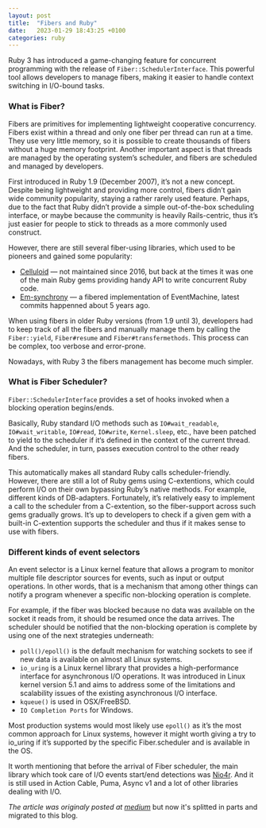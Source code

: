 ```yaml
---
layout: post
title:  "Fibers and Ruby"
date:   2023-01-29 18:43:25 +0100
categories: ruby
---
```

Ruby 3 has introduced a game-changing feature for concurrent programming with the release of `Fiber::SchedulerInterface`. This powerful tool allows developers to manage fibers, making it easier to handle context switching in I/O-bound tasks.

### What is Fiber?

Fibers are primitives for implementing lightweight cooperative concurrency. Fibers exist within a thread and only one fiber per thread can run at a time. They use very little memory, so it is possible to create thousands of fibers without a huge memory footprint. Another important aspect is that threads are managed by the operating system’s scheduler, and fibers are scheduled and managed by developers.

First introduced in Ruby 1.9 (December 2007), it’s not a new concept. Despite being lightweight and providing more control, fibers didn’t gain wide community popularity, staying a rather rarely used feature. Perhaps, due to the fact that Ruby didn’t provide a simple out-of-the-box scheduling interface, or maybe because the community is heavily Rails-centric, thus it’s just easier for people to stick to threads as a more commonly used construct.

However, there are still several fiber-using libraries, which used to be pioneers and gained some popularity:

- [Celluloid](https://github.com/celluloid/celluloid) — not maintained since 2016, but back at the times it was one of the main Ruby gems providing handy API to write concurrent Ruby code.
- [Em-synchrony](https://github.com/igrigorik/em-synchrony) — a fibered implementation of EventMachine, latest commits happenned about 5 years ago.

When using fibers in older Ruby versions (from 1.9 until 3), developers had to keep track of all the fibers and manually manage them by calling the `Fiber::yield`, `Fiber#resume` and `Fiber#transfermethods`. This process can be complex, too verbose and error-prone.

Nowadays, with Ruby 3 the fibers management has become much simpler.

### What is Fiber Scheduler?

`Fiber::SchedulerInterface` provides a set of hooks invoked when a blocking operation begins/ends.

Basically, Ruby standard I/O methods such as `IO#wait_readable`, `IO#wait_writable`, `IO#read`, `IO#write`, `Kernel.sleep`, etc., have been patched to yield to the scheduler if it‘s defined in the context of the current thread. And the scheduler, in turn, passes execution control to the other ready fibers.

This automatically makes all standard Ruby calls scheduler-friendly. However, there are still a lot of Ruby gems using C-extentions, which could perform I/O on their own bypassing Ruby’s native methods. For example, different kinds of DB-adapters. Fortunately, it’s relatively easy to implement a call to the scheduler from a C-extention, so the fiber-support across such gems gradually grows. It’s up to developers to check if a given gem with a built-in C-extention supports the scheduler and thus if it makes sense to use with fibers.

### Different kinds of event selectors

An event selector is a Linux kernel feature that allows a program to monitor multiple file descriptor sources for events, such as input or output operations. In other words, that is a mechanism that among other things can notify a program whenever a specific non-blocking operation is complete.

For example, if the fiber was blocked because no data was available on the socket it reads from, it should be resumed once the data arrives. The scheduler should be notified that the non-blocking operation is complete by using one of the next strategies underneath:

- `poll()/epoll()` is the default mechanism for watching sockets to see if new data is available on almost all Linux systems.
- `io_uring` is a Linux kernel library that provides a high-performance interface for asynchronous I/O operations. It was introduced in Linux kernel version 5.1 and aims to address some of the limitations and scalability issues of the existing asynchronous I/O interface.
- `kqueue()` is used in OSX/FreeBSD.
- `IO Completion Ports` for Windows.

Most production systems would most likely use `epoll()` as it’s the most common approach for Linux systems, however it might worth giving a try to io_uring if it’s supported by the specific Fiber.scheduler and is available in the OS.

It worth mentioning that before the arrival of Fiber scheduler, the main library which took care of I/O events start/end detections was [Nio4r](https://github.com/socketry/nio4r). And it is still used in Action Cable, Puma, Async v1 and a lot of other libraries dealing with I/O.

*The article was originaly posted at [medium](https://medium.com/@alieckaja/unleashing-the-power-of-fibers-for-background-jobs-8a22e3a38cd1)* but now it's splitted in parts and migrated to this blog.
